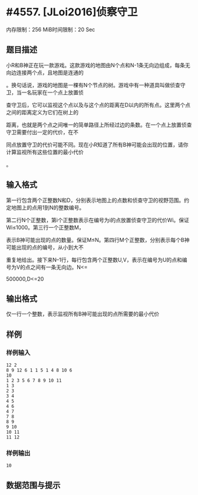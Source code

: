 # #4557. [JLoi2016]侦察守卫

内存限制：256 MiB时间限制：20 Sec

## 题目描述

小R和B神正在玩一款游戏。这款游戏的地图由N个点和N-1条无向边组成，每条无向边连接两个点，且地图是连通的

。换句话说，游戏的地图是一棵有N个节点的树。游戏中有一种道具叫做侦查守卫，当一名玩家在一个点上放置侦

查守卫后，它可以监视这个点以及与这个点的距离在D以内的所有点。这里两个点之间的距离定义为它们在树上的

距离，也就是两个点之间唯一的简单路径上所经过边的条数。在一个点上放置侦查守卫需要付出一定的代价，在不

同点放置守卫的代价可能不同。现在小R知道了所有B神可能会出现的位置，请你计算监视所有这些位置的最小代价

。

## 输入格式

第一行包含两个正整数N和D，分别表示地图上的点数和侦查守卫的视野范围。约定地图上的点用1到N的整数编号。

第二行N个正整数，第i个正整数表示在编号为i的点放置侦查守卫的代价Wi。保证Wi&le;1000。第三行一个正整数M，

表示B神可能出现的点的数量。保证M&le;N。第四行M个正整数，分别表示每个B神可能出现的点的编号，从小到大不

重复地给出。接下来N&ndash;1行，每行包含两个正整数U,V，表示在编号为U的点和编号为V的点之间有一条无向边。N<=

500000,D<=20

## 输出格式

 仅一行一个整数，表示监视所有B神可能出现的点所需要的最小代价

## 样例

### 样例输入

    
    12 2
    8 9 12 6 1 1 5 1 4 8 10 6
    10
    1 2 3 5 6 7 8 9 10 11
    1 3
    2 3
    3 4
    4 5
    4 6
    4 7
    7 8
    8 9
    9 10
    10 11
    11 12
    

### 样例输出

    
    10
    

## 数据范围与提示

